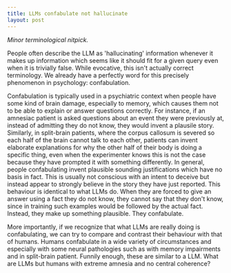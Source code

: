 ```yaml
---
title: LLMs confabulate not hallucinate
layout: post
---
```

*Minor terminological nitpick.*

People often describe the LLM as 'hallucinating' information whenever it makes up information which seems like it should fit for a given query even when it is trivially false. While evocative, this isn't actually correct terminology. We already have a perfectly word for this precisely phenomenon in psychology: confabulation. 

Confabulation is typically used in a psychiatric context when people have some kind of brain damage, especially to memory, which causes them not to be able to explain or answer questions correctly. For instance, if an amnesiac patient is asked questions about an event they were previously at, instead of admitting they do not know, they would invent a plausile story. Similarly, in split-brain patients, where the corpus callosum is severed so each half of the brain cannot talk to each other, patients can invent elaborate explanations for why the other half of their body is doing a specific thing, even when the experimenter knows this is not the case because they have prompted it with something differently.  In general, people confabulating invent plausible sounding justifications which have no basis in fact. This is usually not conscious with an intent to deceive but instead appear to strongly believe in the story they have just reported. This behaviour is identical to what LLMs do. When they are forced to give an answer using a fact they do not know, they cannot say that they don't know, since in training such examples would be followed by the actual fact. Instead, they make up something plausible. They confabulate. 

More importantly, if we recognize that what LLMs are really doing is confabulating, we can try to compare and contrast their behaviour with that of humans. Humans confabulate in a wide variety of circumstances and especially with some neural pathologies such as with memory impairments and in split-brain patient. Funnily enough, these are similar to a LLM. What are LLMs but humans with extreme amnesia and no central coherence?
